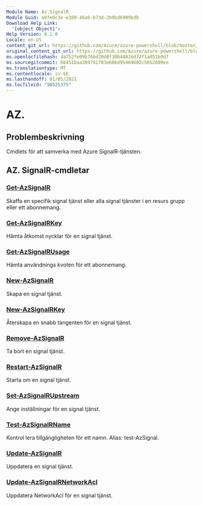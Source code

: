 ```yaml
---
Module Name: Az.SignalR
Module Guid: a97e0c3e-e389-46a6-b73d-2b9bd6909bdb
Download Help Link:
  '[object Object]': 
Help Version: 0.1.0
Locale: en-US
content_git_url: https://github.com/Azure/azure-powershell/blob/master/src/SignalR/SignalR/help/Az.SignalR.md
original_content_git_url: https://github.com/Azure/azure-powershell/blob/master/src/SignalR/SignalR/help/Az.SignalR.md
ms.openlocfilehash: 4a752fe09b76bd20d8f30b44816d72f1a051b9d7
ms.sourcegitcommit: 68451baa389791703e666d95469602c5652609ee
ms.translationtype: MT
ms.contentlocale: sv-SE
ms.lasthandoff: 01/05/2021
ms.locfileid: "98525375"
---
```

# AZ.
## Problembeskrivning
Cmdlets för att samverka med Azure SignalR-tjänsten.

## AZ. SignalR-cmdletar
### [Get-AzSignalR](Get-AzSignalR.md)
Skaffa en specifik signal tjänst eller alla signal tjänster i en resurs grupp eller ett abonnemang.

### [Get-AzSignalRKey](Get-AzSignalRKey.md)
Hämta åtkomst nycklar för en signal tjänst.

### [Get-AzSignalRUsage](Get-AzSignalRUsage.md)
Hämta användnings kvoten för ett abonnemang.

### [New-AzSignalR](New-AzSignalR.md)
Skapa en signal tjänst.

### [New-AzSignalRKey](New-AzSignalRKey.md)
Återskapa en snabb tangenten för en signal tjänst.

### [Remove-AzSignalR](Remove-AzSignalR.md)
Ta bort en signal tjänst.

### [Restart-AzSignalR](Restart-AzSignalR.md)
Starta om en signal tjänst.

### [Set-AzSignalRUpstream](Set-AzSignalRUpstream.md)
Ange inställningar för en signal tjänst.

### [Test-AzSignalRName](Test-AzSignalRName.md)
Kontrol lera tillgängligheten för ett namn. Alias: test-AzSignal.

### [Update-AzSignalR](Update-AzSignalR.md)
Uppdatera en signal tjänst.

### [Update-AzSignalRNetworkAcl](Update-AzSignalRNetworkAcl.md)
Uppdatera NetworkAcl för en signal tjänst.

